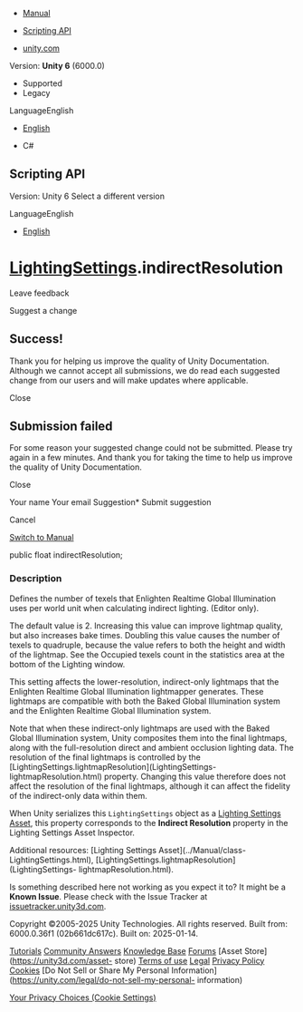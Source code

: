 [ ]()

  * [Manual](../Manual/index.html)
  * [Scripting API](../ScriptReference/index.html)

  * [unity.com](https://unity.com/)

Version: **Unity 6** (6000.0)

  * Supported
  * Legacy

LanguageEnglish

  * [English]()

  * C#

[ ](https://docs.unity3d.com)

## Scripting API

Version: Unity 6 Select a different version

LanguageEnglish

  * [English]()

#  [LightingSettings](LightingSettings.html).indirectResolution

Leave feedback

Suggest a change

## Success!

Thank you for helping us improve the quality of Unity Documentation. Although
we cannot accept all submissions, we do read each suggested change from our
users and will make updates where applicable.

Close

## Submission failed

For some reason your suggested change could not be submitted. Please <a>try
again</a> in a few minutes. And thank you for taking the time to help us
improve the quality of Unity Documentation.

Close

Your name Your email Suggestion* Submit suggestion

Cancel

[Switch to Manual](../Manual/class-LightingSettings.html "Go to
LightingSettings Component in the Manual")

public float indirectResolution;

### Description

Defines the number of texels that Enlighten Realtime Global Illumination uses
per world unit when calculating indirect lighting. (Editor only).

The default value is 2. Increasing this value can improve lightmap quality,
but also increases bake times. Doubling this value causes the number of texels
to quadruple, because the value refers to both the height and width of the
lightmap. See the Occupied texels count in the statistics area at the bottom
of the Lighting window.  
  
This setting affects the lower-resolution, indirect-only lightmaps that the
Enlighten Realtime Global Illumination lightmapper generates. These lightmaps
are compatible with both the Baked Global Illumination system and the
Enlighten Realtime Global Illumination system.  
  
Note that when these indirect-only lightmaps are used with the Baked Global
Illumination system, Unity composites them into the final lightmaps, along
with the full-resolution direct and ambient occlusion lighting data. The
resolution of the final lightmaps is controlled by the
[LightingSettings.lightmapResolution](LightingSettings-
lightmapResolution.html) property. Changing this value therefore does not
affect the resolution of the final lightmaps, although it can affect the
fidelity of the indirect-only data within them.  
  
When Unity serializes this `LightingSettings` object as a [Lighting Settings
Asset](../Manual/class-LightingSettings.html), this property corresponds to
the **Indirect Resolution** property in the Lighting Settings Asset Inspector.  
  
Additional resources: [Lighting Settings Asset](../Manual/class-
LightingSettings.html),
[LightingSettings.lightmapResolution](LightingSettings-
lightmapResolution.html).

Is something described here not working as you expect it to? It might be a
**Known Issue**. Please check with the Issue Tracker at
[issuetracker.unity3d.com](https://issuetracker.unity3d.com).

Copyright ©2005-2025 Unity Technologies. All rights reserved. Built from:
6000.0.36f1 (02b661dc617c). Built on: 2025-01-14.

[Tutorials](https://unity3d.com/learn) [Community
Answers](https://answers.unity3d.com) [Knowledge
Base](https://support.unity3d.com/hc/en-us)
[Forums](https://forum.unity3d.com) [Asset Store](https://unity3d.com/asset-
store) [Terms of use](https://docs.unity3d.com/Manual/TermsOfUse.html)
[Legal](https://unity.com/legal) [Privacy
Policy](https://unity.com/legal/privacy-policy)
[Cookies](https://unity.com/legal/cookie-policy) [Do Not Sell or Share My
Personal Information](https://unity.com/legal/do-not-sell-my-personal-
information)

[Your Privacy Choices (Cookie Settings)](javascript:void\(0\);)


